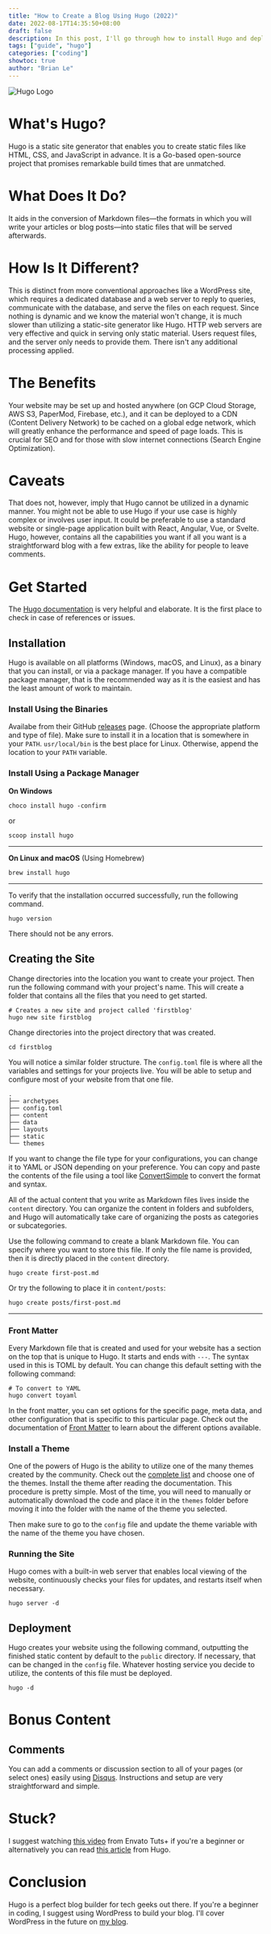 ```yaml
---
title: "How to Create a Blog Using Hugo (2022)"
date: 2022-08-17T14:35:50+08:00
draft: false
description: In this post, I'll go through how to install Hugo and deploy your blog!
tags: ["guide", "hugo"]
categories: ["coding"]
showtoc: true
author: "Brian Le"
---
```


![Hugo Logo](/hugo-logo.png)

# What's Hugo?

Hugo is a static site generator that enables you to create static files like HTML, CSS, and JavaScript in advance. It is a Go-based open-source project that promises remarkable build times that are unmatched.

# What Does It Do?

It aids in the conversion of Markdown files—the formats in which you will write your articles or blog posts—into static files that will be served afterwards.

# How Is It Different?

This is distinct from more conventional approaches like a WordPress site, which requires a dedicated database and a web server to reply to queries, communicate with the database, and serve the files on each request. Since nothing is dynamic and we know the material won't change, it is much slower than utilizing a static-site generator like Hugo. HTTP web servers are very effective and quick in serving only static material. Users request files, and the server only needs to provide them. There isn't any additional processing applied.

# The Benefits

Your website may be set up and hosted anywhere (on GCP Cloud Storage, AWS S3, PaperMod, Firebase, etc.), and it can be deployed to a CDN (Content Delivery Network) to be cached on a global edge network, which will greatly enhance the performance and speed of page loads. This is crucial for SEO and for those with slow internet connections (Search Engine Optimization).

# Caveats

That does not, however, imply that Hugo cannot be utilized in a dynamic manner. You might not be able to use Hugo if your use case is highly complex or involves user input. It could be preferable to use a standard website or single-page application built with React, Angular, Vue, or Svelte. Hugo, however, contains all the capabilities you want if all you want is a straightforward blog with a few extras, like the ability for people to leave comments.

# Get Started

The [Hugo documentation](https://gohugo.io/documentation/) is very helpful and elaborate. It is the first place to check in case of references or issues.

## Installation

Hugo is available on all platforms (Windows, macOS, and Linux), as a binary that you can install, or via a package manager. If you have a compatible package manager, that is the recommended way as it is the easiest and has the least amount of work to maintain.

### Install Using the Binaries

Availabe from their GitHub [releases](https://github.com/gohugoio/hugo/releases) page. (Choose the appropriate platform and type of file). Make sure to install it in a location that is somewhere in your `PATH`. `usr/local/bin` is the best place for Linux. Otherwise, append the location to your `PATH` variable.

### Install Using a Package Manager

**On Windows**

```
choco install hugo -confirm
```

or

```
scoop install hugo
```

---

**On Linux and macOS** (Using Homebrew)

```
brew install hugo
```

---

To verify that the installation occurred successfully, run the following command.

```
hugo version
```

There should not be any errors.

## Creating the Site

Change directories into the location you want to create your project. Then run the following command with your project's name. This will create a folder that contains all the files that you need to get started.

```
# Creates a new site and project called 'firstblog'
hugo new site firstblog
```

Change directories into the project directory that was created.

```
cd firstblog
```

You will notice a similar folder structure. The `config.toml` file is where all the variables and settings for your projects live. You will be able to setup and configure most of your website from that one file.

```
.
├── archetypes
├── config.toml
├── content
├── data
├── layouts
├── static
└── themes
```

If you want to change the file type for your configurations, you can change it to YAML or JSON depending on your preference. You can copy and paste the contents of the file using a tool like [ConvertSimple](https://www.convertsimple.com/convert-toml-to-yaml/) to convert the format and syntax.

All of the actual content that you write as Markdown files lives inside the `content` directory. You can organize the content in folders and subfolders, and Hugo will automatically take care of organizing the posts as categories or subcategories.

Use the following command to create a blank Markdown file. You can specify where you want to store this file. If only the file name is provided, then it is directly placed in the `content` directory.

```
hugo create first-post.md
```

Or try the following to place it in `content/posts`:

```
hugo create posts/first-post.md
```

---

### Front Matter

Every Markdown file that is created and used for your website has a section on the top that is unique to Hugo. It starts and ends with `---`. The syntax used in this is TOML by default. You can change this default setting with the following command:

```
# To convert to YAML
hugo convert toyaml
```

In the front matter, you can set options for the specific page, meta data, and other configuration that is specific to this particular page. Check out the documentation of [Front Matter](https://gohugo.io/content-management/front-matter/) to learn about the different options available.

### Install a Theme

One of the powers of Hugo is the ability to utilize one of the many themes created by the community. Check out the [complete list](https://themes.gohugo.io/) and choose one of the themes. Install the theme after reading the documentation. This procedure is pretty simple. Most of the time, you will need to manually or automatically download the code and place it in the `themes` folder before moving it into the folder with the name of the theme you selected.

Then make sure to go to the `config` file and update the theme variable with the name of the theme you have chosen.

### Running the Site

Hugo comes with a built-in web server that enables local viewing of the website, continuously checks your files for updates, and restarts itself when necessary.

```
hugo server -d
```

## Deployment

Hugo creates your website using the following command, outputting the finished static content by default to the `public` directory. If necessary, that can be changed in the `config` file. Whatever hosting service you decide to utilize, the contents of this file must be deployed.

```
hugo -d
```

# Bonus Content

## Comments

You can add a comments or discussion section to all of your pages (or select ones) easily using [Disqus](https://disqus.com/). Instructions and setup are very straightforward and simple.

# Stuck?

I suggest watching [this video](https://www.youtube.com/watch?v=hjd9jti_dq4) from Envato Tuts+ if you're a beginner or alternatively you can read [this article](https://gohugo.io/getting-started/installing) from Hugo.

# Conclusion

Hugo is a perfect blog builder for tech geeks out there. If you're a beginner in coding, I suggest using WordPress to build your blog. I'll cover WordPress in the future on [my blog](https://notbrian.me/).